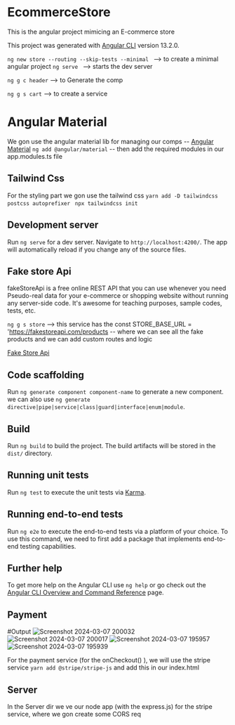 # EcommerceStore

This is the angular project mimicing an E-commerce store 

This project was generated with [Angular CLI](https://github.com/angular/angular-cli) version 13.2.0.

```ng new store --routing --skip-tests --minimal ``` --> to create a minimal angular project 
```ng serve ``` --> starts the dev server

```ng g c header``` --> to Generate the comp

```ng g s cart``` --> to create a service

# Angular Material 

We gon use the angular material lib for managing our comps -- [Angular Material](https://material.angula.io)
```ng add @angular/material``` -- then add the required modules in our app.modules.ts file

## Tailwind Css 

For the styling part we gon use the tailwind css ```yarn add -D tailwindcss postcss autoprefixer ```
```npx tailwindcss init```

## Development server

Run `ng serve` for a dev server. Navigate to `http://localhost:4200/`. The app will automatically reload if you change any of the source files.

## Fake store Api

fakeStoreApi is a free online REST API that you can use whenever you need Pseudo-real data for your e-commerce or shopping website without running any server-side code. It's awesome for teaching purposes, sample codes, tests, etc.

```ng g s store``` --> this service has the const STORE_BASE_URL = 'https://fakestoreapi.com/products -- where we can see all the fake products and we can add custom routes and logic

[Fake Store Api](https://fakestoreapi.com/)

## Code scaffolding

Run `ng generate component component-name` to generate a new component. we can also use `ng generate directive|pipe|service|class|guard|interface|enum|module`.

## Build

Run `ng build` to build the project. The build artifacts will be stored in the `dist/` directory.

## Running unit tests

Run `ng test` to execute the unit tests via [Karma](https://karma-runner.github.io).

## Running end-to-end tests

Run `ng e2e` to execute the end-to-end tests via a platform of your choice. To use this command, we need to first add a package that implements end-to-end testing capabilities.

## Further help

To get more help on the Angular CLI use `ng help` or go check out the [Angular CLI Overview and Command Reference](https://angular.io/cli) page.

## Payment 
#Output
![Screenshot 2024-03-07 200032](https://github.com/krishna-dattu/ecommerce/assets/132872315/411d9afc-50b7-4ae0-9f8a-77e36db54407)
![Screenshot 2024-03-07 200017](https://github.com/krishna-dattu/ecommerce/assets/132872315/df1351c9-b558-4dd4-8c3e-2ae4e13ecf74)
![Screenshot 2024-03-07 195957](https://github.com/krishna-dattu/ecommerce/assets/132872315/cb39f73f-176c-4ea4-9a2a-415d96438f06)
![Screenshot 2024-03-07 195939](https://github.com/krishna-dattu/ecommerce/assets/132872315/b2e65c09-8e04-4608-91f1-18d196cd17c9)


For the payment service (for the onCheckout() ), we will use the stripe service 
```yarn add @stripe/stripe-js``` and add this in our index.html <scripts/>

## Server

In the Server dir we ve our node app (with the express.js) for the stripe service, where we gon create some CORS req
